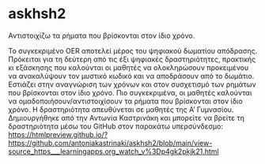 # askhsh2
Αντιστοιχίζω τα ρήματα που βρίσκονται στον ίδιο χρόνο.

Το συγκεκριμένο OER αποτελεί μέρος του ψηφιακού δωματίου απόδρασης. Πρόκειται για τη δεύτερη από τις έξι ψηφιακές δραστηριότητες, πρακτικής κι εξάσκησης που καλούνται οι μαθητές να ολοκληρώσουν προκειμένου να ανακαλύψουν τον μυστικό κωδικό και να αποδράσουν από το δωμάτιο. Εστιάζει στην αναγνώριση των χρόνων και στον συσχετισμό των ρημάτων που βρίσκονται στον ίδιο χρόνο.  Πιο συγκεκριμένα, οι μαθητές καλούνται να ομαδοποιήσουν/αντιστοιχίσουν τα  ρήματα που βρίσκονται στον ίδιο χρόνο. Η δραστηριότητα απευθύνεται σε μαθητές της Α’ Γυμνασίου.
Δημιουργήθηκε από την Αντωνία Καστρινάκη και μπορείτε να βρείτε τη δραστηριότητα μέσω του GitHub στον παρακάτω υπερσύνδεσμο:
https://htmlpreview.github.io/?https://github.com/antoniakastrinaki/askhsh2/blob/main/view-source_https___learningapps.org_watch_v%3Dp4gk2pkjk21.html
